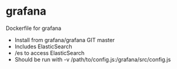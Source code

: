 grafana
===================

Dockerfile for grafana
* Install from grafana/grafana GIT master
* Includes ElasticSearch
* /es to access ElasticSearch
* Should be run with -v /path/to/config.js:/grafana/src/config.js
